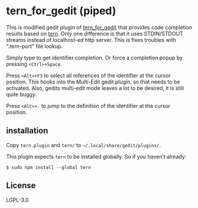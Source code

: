 # tern_for_gedit (piped)

This is modified gedit plugin of [tern_for_gedit](https://github.com/Swatinem/tern_for_gedit) that provides code completion results
based on [tern](https://github.com/marijnh/tern). Only one difference is that it
uses STDIN/STDOUT streams instead of localhost-ed http server. This is fixes troubles with ".tern-port" file lookup.

Simply type to get identifier completion. Or force a completion popup by
pressing `<Ctrl>+Space`.

Press `<Alt>+F3` to select all references of the identifier at the cursor
position. This hooks into the Multi-Edit gedit plugin, so that needs to be
activated. Also, gedits multi-edit mode leaves a lot to be desired, it is still
quite buggy.

Press `<Alt>+.` to jump to the definition of the identifier at the cursor
position.

## installation

Copy `tern.plugin` and `tern/` to `~/.local/share/gedit/plugins/`.

This plugin expects `tern` to be installed globally.
So if you haven’t already:

    $ sudo npm install --global tern

## License

LGPL-3.0
